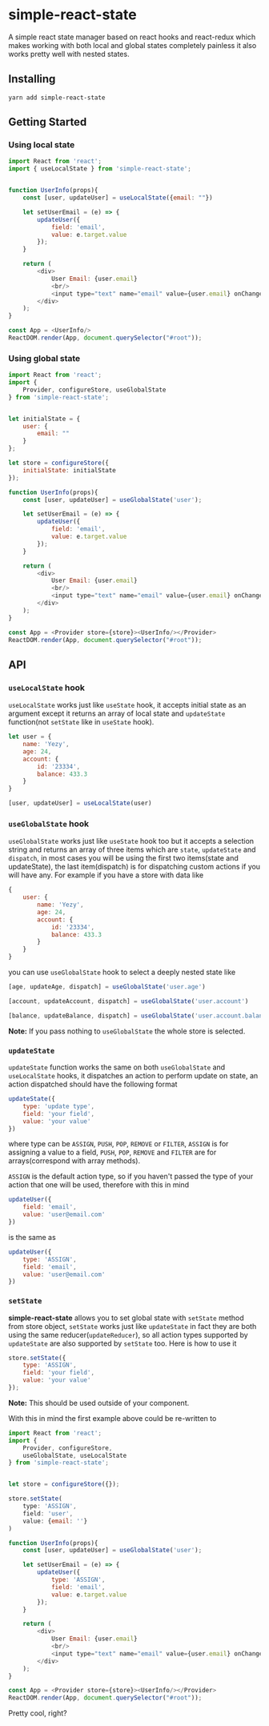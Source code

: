# simple-react-state
A simple react state manager based on react hooks and react-redux which makes working with both local and global states completely painless it also works pretty well with nested states.

## Installing
```
yarn add simple-react-state
```

## Getting Started
### Using local state
```js
import React from 'react';
import { useLocalState } from 'simple-react-state';


function UserInfo(props){
    const [user, updateUser] = useLocalState({email: ""})

    let setUserEmail = (e) => {
        updateUser({
            field: 'email',
            value: e.target.value
        });
    }

    return (
        <div>
            User Email: {user.email}
            <br/>
            <input type="text" name="email" value={user.email} onChange={setUserEmail} />
        </div>
    );
}

const App = <UserInfo/>
ReactDOM.render(App, document.querySelector("#root"));
```

### Using global state
```js
import React from 'react';
import {
    Provider, configureStore, useGlobalState
} from 'simple-react-state';


let initialState = {
    user: {
        email: ""
    }
};

let store = configureStore({
    initialState: initialState
});

function UserInfo(props){
    const [user, updateUser] = useGlobalState('user');

    let setUserEmail = (e) => {
        updateUser({
            field: 'email',
            value: e.target.value
        });
    }

    return (
        <div>
            User Email: {user.email}
            <br/>
            <input type="text" name="email" value={user.email} onChange={setUserEmail} />
        </div>
    );
}

const App = <Provider store={store}><UserInfo/></Provider>
ReactDOM.render(App, document.querySelector("#root"));
```

## API
### `useLocalState` hook
`useLocalState` works just like `useState` hook, it accepts initial state as an argument except it returns an array of local state and `updateState` function(not `setState` like in `useState` hook).

```js
let user = {
    name: 'Yezy',
    age: 24,
    account: {
        id: '23334',
        balance: 433.3
    }
}

[user, updateUser] = useLocalState(user)
```

### `useGlobalState` hook
`useGlobalState` works just like `useState` hook too but it accepts a selection string and returns an array of three items which are `state`, `updateState` and `dispatch`, in most cases you will be using the first two items(state and updateState), the last item(dispatch) is for dispatching custom actions if you will have any. For example if you have a store with data like
```js
{
    user: {
        name: 'Yezy',
        age: 24,
        account: {
            id: '23334',
            balance: 433.3
        }
    }
}
```

you can use `useGlobalState` hook to select a deeply nested state like
```js
[age, updateAge, dispatch] = useGlobalState('user.age')
```

```js
[account, updateAccount, dispatch] = useGlobalState('user.account')
```

```js
[balance, updateBalance, dispatch] = useGlobalState('user.account.balance')
```

**Note:** If you pass nothing to `useGlobalState` the whole store is selected.

### `updateState`
`updateState` function works the same on both `useGlobalState` and `useLocalState` hooks, it dispatches an action to perform update on state, an action dispatched should have the following format 

```js
updateState({
    type: 'update type',
    field: 'your field',
    value: 'your value'
})
```

where type can be `ASSIGN`, `PUSH`, `POP`, `REMOVE` or `FILTER`, `ASSIGN` is for assigning a value to a field, `PUSH`, `POP`, `REMOVE` and `FILTER` are for arrays(correspond with array methods).


`ASSIGN` is the default action type, so if you haven't passed the type of your action that one will be used, therefore with this in mind

```js
updateUser({
    field: 'email',
    value: 'user@email.com'
})
```

is the same as
```js
updateUser({
    type: 'ASSIGN',
    field: 'email',
    value: 'user@email.com'
})
```

### `setState`
**simple-react-state** allows you to set global state with `setState` method from store object, `setState` works just like `updateState` in fact they are both using the same reducer(`updateReducer`), so all action types supported by `updateState` are also supported by `setState` too. Here is how to use it

```js
store.setState({
    type: 'ASSIGN',
    field: 'your field',
    value: 'your value'
});
```

**Note:** This should be used outside of your component.

With this in mind the first example above could be re-written to 

```js
import React from 'react';
import {
    Provider, configureStore,
    useGlobalState, useLocalState
} from 'simple-react-state';


let store = configureStore({});

store.setState(
    type: 'ASSIGN',
    field: 'user',
    value: {email: ''}
)

function UserInfo(props){
    const [user, updateUser] = useGlobalState('user');

    let setUserEmail = (e) => {
        updateUser({
            type: 'ASSIGN',
            field: 'email',
            value: e.target.value
        });
    }

    return (
        <div>
            User Email: {user.email}
            <br/>
            <input type="text" name="email" value={user.email} onChange={setUserEmail} />
        </div>
    );
}

const App = <Provider store={store}><UserInfo/></Provider>
ReactDOM.render(App, document.querySelector("#root"));
```

Pretty cool, right?
